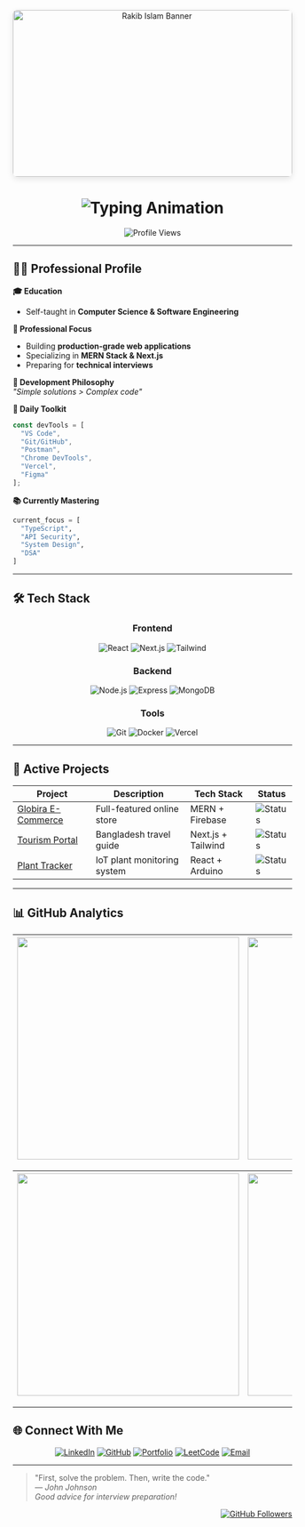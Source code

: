 <!-- ====== PROFILE HEADER ====== -->
<div align="center">
  <img src="https://github.com/CodesWithRakib/CodesWithRakib/blob/main/assets/banner.jpg?raw=true" alt="Rakib Islam Banner" style="width:100%; max-height:300px; object-fit:cover; border-radius:8px; box-shadow:0 4px 12px rgba(0,0,0,0.1)"/>
  
  <h1 align="center">
    <img src="https://readme-typing-svg.demolab.com?font=Fira+Code&weight=600&size=28&duration=3000&pause=1000&color=38BDF8&center=true&width=500&lines=Hi+there+👋,+I'm+Rakib;Full+Stack+Web+Developer;Open+Source+Contributor;CS+Enthusiast" alt="Typing Animation"/>
  </h1>
  
  <img src="https://komarev.com/ghpvc/?username=CodesWithRakib&label=Profile+Views&color=0e75b6&style=flat" alt="Profile Views"/>
</div>

---

## 🧑‍💻 Professional Profile

**🎓 Education**  
- Self-taught in **Computer Science & Software Engineering**  

**💼 Professional Focus**  
- Building **production-grade web applications**  
- Specializing in **MERN Stack & Next.js**  
- Preparing for **technical interviews**  

**🌟 Development Philosophy**  
*"Simple solutions > Complex code"*  

**🔧 Daily Toolkit**  
```javascript
const devTools = [
  "VS Code",
  "Git/GitHub",
  "Postman",
  "Chrome DevTools",
  "Vercel",
  "Figma"
];
```

**📚 Currently Mastering**  
```python
current_focus = [
  "TypeScript",
  "API Security",
  "System Design",
  "DSA"
]
```

---

## 🛠️ Tech Stack

<div align="center">
  
### **Frontend**
![React](https://img.shields.io/badge/-React-61DAFB?logo=react&logoColor=black&style=for-the-badge)
![Next.js](https://img.shields.io/badge/-Next.js-000000?logo=next.js&logoColor=white&style=for-the-badge)
![Tailwind](https://img.shields.io/badge/-Tailwind_CSS-38B2AC?logo=tailwind-css&logoColor=white&style=for-the-badge)

### **Backend**
![Node.js](https://img.shields.io/badge/-Node.js-339933?logo=node.js&logoColor=white&style=for-the-badge)
![Express](https://img.shields.io/badge/-Express-000000?logo=express&logoColor=white&style=for-the-badge)
![MongoDB](https://img.shields.io/badge/-MongoDB-47A248?logo=mongodb&logoColor=white&style=for-the-badge)

### **Tools**
![Git](https://img.shields.io/badge/-Git-F05032?logo=git&logoColor=white&style=for-the-badge)
![Docker](https://img.shields.io/badge/-Docker-2496ED?logo=docker&logoColor=white&style=for-the-badge)
![Vercel](https://img.shields.io/badge/-Vercel-000000?logo=vercel&logoColor=white&style=for-the-badge)

</div>

---

## 🚀 Active Projects

| Project | Description | Tech Stack | Status |
|---------|-------------|------------|--------|
| [Globira E-Commerce](https://github.com/CodesWithRakib/globira) | Full-featured online store | MERN + Firebase | ![Status](https://img.shields.io/badge/🚀_In_Development-blue) |
| [Tourism Portal](https://github.com/CodesWithRakib/tourism-next) | Bangladesh travel guide | Next.js + Tailwind | ![Status](https://img.shields.io/badge/✔️_Live-success) |
| [Plant Tracker](https://github.com/CodesWithRakib/mango-plant-tracker) | IoT plant monitoring system | React + Arduino | ![Status](https://img.shields.io/badge/🔬_Experimental-orange) |

---

## 📊 GitHub Analytics

<div align="center">
  
| <img src="https://github-readme-stats.vercel.app/api?username=CodesWithRakib&show_icons=true&theme=radical&hide_border=true&include_all_commits=true" width="400"/> | <img src="https://github-readme-streak-stats.herokuapp.com/?user=CodesWithRakib&theme=radical&hide_border=true" width="400"/> |
|-------------------------------------------------------------------------------------------------------------------------------------------------------------------|-----------------------------------------------------------------------------------------------------------------------------|

| <img src="https://github-readme-stats.vercel.app/api/top-langs/?username=CodesWithRakib&layout=compact&theme=radical&hide_border=true&langs_count=8" width="400"/> | <img src="https://github-profile-trophy.vercel.app/?username=CodesWithRakib&theme=radical&no-frame=true&no-bg=true&column=4" width="400"/> |
|-------------------------------------------------------------------------------------------------------------------------------------------------------------------|-------------------------------------------------------------------------------------------------------------------------------------------|

</div>

---

## 🌐 Connect With Me

<div align="center">
  
[![LinkedIn](https://img.shields.io/badge/-LinkedIn-0A66C2?style=for-the-badge&logo=linkedin&logoColor=white)](https://linkedin.com/in/yourprofile)
[![GitHub](https://img.shields.io/badge/-GitHub-181717?style=for-the-badge&logo=github&logoColor=white)](https://github.com/CodesWithRakib)
[![Portfolio](https://img.shields.io/badge/-Portfolio-FF5722?style=for-the-badge&logo=google-chrome&logoColor=white)](https://codeswithrakib.dev)
[![LeetCode](https://img.shields.io/badge/-LeetCode-FFA116?style=for-the-badge&logo=leetcode&logoColor=black)](https://leetcode.com/yourprofile)
[![Email](https://img.shields.io/badge/-Email-D14836?style=for-the-badge&logo=gmail&logoColor=white)](mailto:r.s.rakib.webdev@gmail.com)

</div>

---

> "First, solve the problem. Then, write the code."  
> — _John Johnson_  
> _Good advice for interview preparation!_

<div align="right">
  
[![GitHub Followers](https://img.shields.io/github/followers/CodesWithRakib?label=Follow%20Me&style=social)](https://github.com/CodesWithRakib)

</div>

<!-- ====== END ====== -->
